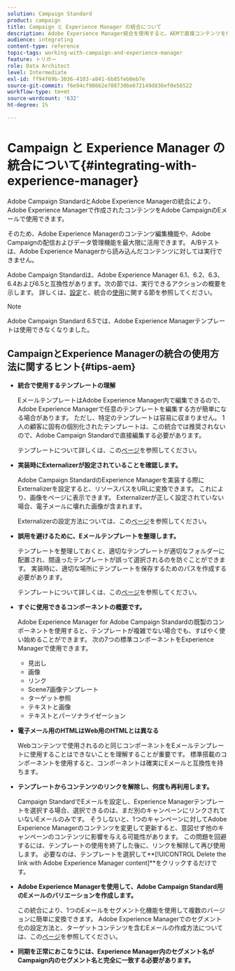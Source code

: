 ```yaml
---
solution: Campaign Standard
product: campaign
title: Campaign と Experience Manager の統合について
description: Adobe Experience Manager統合を使用すると、AEMで直接コンテンツを作成し、後でAdobe Campaignで使用できます。
audience: integrating
content-type: reference
topic-tags: working-with-campaign-and-experience-manager
feature: トリガー
role: Data Architect
level: Intermediate
exl-id: ff94f69b-3036-4103-a841-6b85feb0eb7e
source-git-commit: f6e94cf98662e708730be672149d836ef0e56522
workflow-type: tm+mt
source-wordcount: '632'
ht-degree: 1%

---
```


# Campaign と Experience Manager の統合について{#integrating-with-experience-manager}

Adobe Campaign StandardとAdobe Experience Managerの統合により、Adobe Experience Managerで作成されたコンテンツをAdobe CampaignのEメールで使用できます。

そのため、Adobe Experience Managerのコンテンツ編集機能や、Adobe Campaignの配信およびデータ管理機能を最大限に活用できます。 A/Bテストは、Adobe Experience Managerから読み込んだコンテンツに対しては実行できません。

Adobe Campaign Standardは、Adobe Experience Manager 6.1、6.2、6.3、6.4および6.5と互換性があります。次の節では、実行できるアクションの概要を示します。 詳しくは、[設定](https://experienceleague.adobe.com/docs/experience-manager-65/administering/integration/campaignstandard.html)と、統合の[使用](https://experienceleague.adobe.com/docs/experience-manager-65/authoring/aem-adobe-campaign/campaign.html)に関する節を参照してください。

>[!NOTE]
>
> Adobe Campaign Standard 6.5では、Adobe Experience Managerテンプレートは使用できなくなりました。

## CampaignとExperience Managerの統合の使用方法に関するヒント{#tips-aem}

* **統合で使用するテンプレートの理解**

   EメールテンプレートはAdobe Experience Manager内で編集できるので、Adobe Experience Managerで任意のテンプレートを編集する方が簡単になる場合があります。 ただし、特定のテンプレートは容易に収まりません。 1人の顧客に固有の個別化されたテンプレートは、この統合では推奨されないので、Adobe Campaign Standardで直接編集する必要があります。

   テンプレートについて詳しくは、この[ページ](https://experienceleague.adobe.com/docs/experience-manager-65/developing/platform/templates/templates.html)を参照してください。

* **実装時にExternalizerが設定されていることを確認します。**

   Adobe Campaign StandardのExperience Managerを実装する際にExternalizerを設定すると、リソースパスをURLに変換できます。 これにより、画像をページに表示できます。 Externalizerが正しく設定されていない場合、電子メールに壊れた画像が含まれます。

   Externalizerの設定方法については、この[ページ](https://experienceleague.adobe.com/docs/experience-manager-65/developing/platform/externalizer.html)を参照してください。

* **誤用を避けるために、Eメールテンプレートを整理します。**

   テンプレートを整理しておくと、適切なテンプレートが適切なフォルダーに配置され、間違ったテンプレートが誤って選択されるのを防ぐことができます。 実装時に、適切な場所にテンプレートを保存するためのパスを作成する必要があります。

   テンプレートについて詳しくは、この[ページ](https://experienceleague.adobe.com/docs/experience-manager-65/developing/platform/templates/templates.html#template-availability)を参照してください。

* **すぐに使用できるコンポーネントの概要です。**

   Adobe Experience Manager for Adobe Campaign Standardの既製のコンポーネントを使用すると、テンプレートが複雑でない場合でも、すばやく使い始めることができます。
次の7つの標準コンポーネントをExperience Managerで使用できます。

   * 見出し
   * 画像
   * リンク
   * Scene7画像テンプレート
   * ターゲット参照
   * テキストと画像
   * テキストとパーソナライゼーション

* **電子メール用のHTMLはWeb用のHTMLとは異なる**

   Webコンテンツで使用されるのと同じコンポーネントをEメールテンプレートに使用することはできないことを理解することが重要です。 標準搭載のコンポーネントを使用すると、コンポーネントは確実にEメールと互換性を持ちます。

* **テンプレートからコンテンツのリンクを解除し、何度も再利用します。**

   Campaign StandardでEメールを設定し、Experience Managerテンプレートを選択する場合、選択できるのは、まだ別のキャンペーンにリンクされていないEメールのみです。 そうしないと、1つのキャンペーンに対してAdobe Experience Managerのコンテンツを変更して更新すると、意図せず他のキャンペーンのコンテンツに影響を与える可能性があります。
この問題を回避するには、テンプレートの使用を終了した後に、リンクを解除して再び使用します。 必要なのは、テンプレートを選択して**[!UICONTROL Delete the link with Adobe Experience Manager content]**&#x200B;をクリックするだけです。

* **Adobe Experience Managerを使用して、Adobe Campaign Standard用のEメールのバリエーションを作成します。**

   この統合により、1つのEメールをセグメント化機能を使用して複数のバージョンに簡単に変換できます。
Adobe Experience Managerでのセグメント化の設定方法と、ターゲットコンテンツを含むEメールの作成方法については、この[ページ](https://experienceleague.adobe.com/docs/experience-manager-65/authoring/aem-adobe-campaign/target-adobe-campaign.html#setting-up-segmentation-in-aem)を参照してください。

* **同期を正常におこなうには、Experience Manager内のセグメント名がCampaign内のセグメント名と完全に一致する必要があります。**
